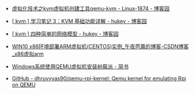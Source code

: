 ### 

- [虚拟化技术之kvm虚拟机创建工具qemu-kvm - Linux-1874 - 博客园](https://www.cnblogs.com/qiuhom-1874/p/13542970.html)

- [[ kvm ] 学习笔记 3：KVM 基础功能详解 - hukey - 博客园](https://www.cnblogs.com/hukey/p/11149976.html#5.%20%E7%BD%91%E7%BB%9C%E9%85%8D%E7%BD%AE)

- [[ kvm ] 四种简单的网络模型 - hukey - 博客园](https://www.cnblogs.com/hukey/p/6436211.html)

- [WIN10 x86环境部署ARM虚拟机(CENTOS)实例_午夜芭蕾的博客-CSDN博客_x86虚拟arm](https://blog.csdn.net/weixin_44265105/article/details/117704631)

- [Windows系统使用QEMU虚拟机安装树莓派 - 简书](https://www.jianshu.com/p/6f9a19ca0dbe)

- [GitHub - dhruvvyas90/qemu-rpi-kernel: Qemu kernel for emulating Rpi on QEMU](https://github.com/dhruvvyas90/qemu-rpi-kernel)

